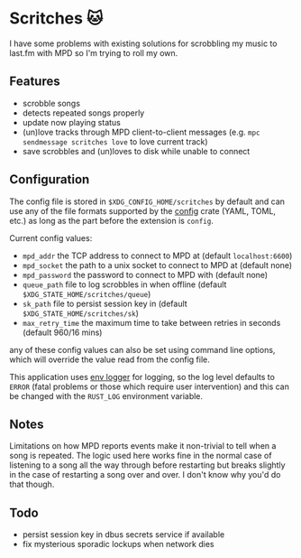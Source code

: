 # Scritches 🐱

I have some problems with existing solutions for scrobbling my music to last.fm
with MPD so I'm trying to roll my own.

## Features

- scrobble songs
- detects repeated songs properly
- update now playing status
- (un)love tracks through MPD client-to-client messages (e.g. 
  `mpc sendmessage scritches love` to love current track)
- save scrobbles and (un)loves to disk while unable to connect

## Configuration

The config file is stored in `$XDG_CONFIG_HOME/scritches` by default and can use
any of the file formats supported by the
[config](https://crates.io/crates/config) crate (YAML, TOML, etc.) as long as
the part before the extension is `config`.

Current config values:
- `mpd_addr` the TCP address to connect to MPD at (default `localhost:6600`)
- `mpd_socket` the path to a unix socket to connect to MPD at (default none)
- `mpd_password` the password to connect to MPD with (default none)
- `queue_path` file to log scrobbles in when offline (default
  `$XDG_STATE_HOME/scritches/queue`)
- `sk_path` file to persist session key in (default 
  `$XDG_STATE_HOME/scritches/sk`)
- `max_retry_time` the maximum time to take between retries in seconds (default
  960/16 mins)

any of these config values can also be set using command line options, which
will override the value read from the config file.

This application uses [env logger](https://crates.io/crates/env_logger) for
logging, so the log level defaults to `ERROR` (fatal problems or those which
require user intervention) and this can be changed with the `RUST_LOG`
environment variable.

## Notes

Limitations on how MPD reports events make it non-trivial to tell when a song is
repeated. The logic used here works fine in the normal case of listening to a
song all the way through before restarting but breaks slightly in the case of
restarting a song over and over. I don't know why you'd do that though.

## Todo

- persist session key in dbus secrets service if available
- fix mysterious sporadic lockups when network dies
